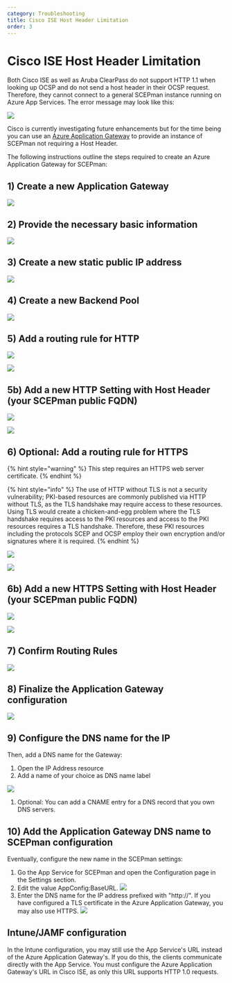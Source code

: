 ```yaml
---
category: Troubleshooting
title: Cisco ISE Host Header Limitation
order: 3
---
```


# Cisco ISE Host Header Limitation

Both Cisco ISE as well as Aruba ClearPass do not support HTTP 1.1 when looking up OCSP and do not send a host header in their OCSP request. Therefore, they cannot connect to a general SCEPman instance running on Azure App Services. The error message may look like this:

![](../../.gitbook/assets/cisco-ocsp-error%20%282%29%20%284%29%20%284%29%20%284%29%20%284%29%20%284%29%20%282%29%20%281%29.jpg)

Cisco is currently investigating future enhancements but for the time being you can use an [Azure Application Gateway](https://azure.microsoft.com/en-us/services/application-gateway/) to provide an instance of SCEPman not requiring a Host Header.

The following instructions outline the steps required to create an Azure Application Gateway for SCEPman:

## 1\) Create a new Application Gateway

![](../../.gitbook/assets/screen-shot-2019-10-18-at-17.12.40%20%282%29%20%282%29%20%282%29%20%282%29%20%282%29%20%282%29%20%282%29%20%281%29.png)

## 2\) Provide the necessary basic information

![](../../.gitbook/assets/screen-shot-2019-10-18-at-17.13.55%20%282%29%20%282%29%20%282%29%20%282%29%20%282%29%20%282%29%20%282%29%20%282%29%20%282%29%20%282%29%20%281%29.png)

## 3\) Create a new static public IP address

![](../../.gitbook/assets/screen-shot-2019-10-18-at-17.14.19%20%282%29%20%284%29%20%285%29%20%285%29%20%285%29%20%282%29%20%281%29%20%286%29.png)

## 4\) Create a new Backend Pool

![](../../.gitbook/assets/screen-shot-2019-10-18-at-17.14.55%20%282%29%20%284%29%20%285%29%20%282%29%20%284%29.png)

## 5\) Add a routing rule for HTTP

![](../../.gitbook/assets/screen-shot-2019-10-18-at-17.15.36%20%282%29%20%282%29%20%282%29%20%282%29%20%282%29%20%282%29%20%282%29%20%282%29%20%282%29%20%282%29%20%282%29.png)

![](../../.gitbook/assets/screen-shot-2019-10-18-at-17.15.56%20%281%29%20%281%29%20%282%29%20%282%29%20%282%29%20%282%29%20%282%29%20%282%29%20%282%29%20%282%29%20%282%29.png)

## 5b\) Add a new HTTP Setting with Host Header \(your SCEPman public FQDN\)

![](../../.gitbook/assets/screen-shot-2019-10-18-at-17.16.21%20%281%29%20%281%29%20%282%29%20%284%29%20%283%29%20%281%29%20%285%29.png)

![](../../.gitbook/assets/screen-shot-2019-10-18-at-17.16.34%20%281%29%20%282%29%20%282%29%20%282%29%20%282%29%20%282%29%20%282%29%20%282%29%20%282%29.png)

## 6\) Optional: Add a routing rule for HTTPS

{% hint style="warning" %}
This step requires an HTTPS web server certificate.
{% endhint %}

{% hint style="info" %}
The use of HTTP without TLS is not a security vulnerability; PKI-based resources are commonly published via HTTP without TLS, as the TLS handshake may require access to these resources. Using TLS would create a chicken-and-egg problem where the TLS handshake requires access to the PKI resources and access to the PKI resources requires a TLS handshake. Therefore, these PKI resources including the protocols SCEP and OCSP employ their own encryption and/or signatures where it is required.
{% endhint %}

![](../../.gitbook/assets/screen-shot-2019-10-18-at-17.17.34%20%281%29%20%282%29%20%284%29%20%284%29%20%281%29%20%282%29.png)

![](../../.gitbook/assets/screen-shot-2019-10-18-at-17.17.44%20%282%29%20%284%29%20%283%29%20%285%29.png)

## 6b\) Add a new HTTPS Setting with Host Header \(your SCEPman public FQDN\)

![](../../.gitbook/assets/screen-shot-2019-10-18-at-17.18.37%20%281%29%20%282%29%20%284%29%20%285%29%20%282%29.png)

![](../../.gitbook/assets/screen-shot-2019-10-18-at-17.18.47%20%281%29%20%281%29%20%281%29%20%283%29%20%285%29%20%283%29.png)

## 7\) Confirm Routing Rules

![](../../.gitbook/assets/screen-shot-2019-10-18-at-17.18.56%20%282%29%20%282%29%20%282%29%20%282%29%20%282%29%20%282%29%20%281%29.png)

## 8\) Finalize the Application Gateway configuration

![](../../.gitbook/assets/screen-shot-2019-10-18-at-17.19.13%20%282%29%20%284%29%20%283%29%20%281%29.png)

## 9\) Configure the DNS name for the IP

Then, add a DNS name for the Gateway:

1. Open the IP Address resource
2. Add a name of your choice as DNS name label

![](../../.gitbook/assets/ip-address.png)

1. Optional: You can add a CNAME entry for a DNS record that you own DNS servers.

## 10\) Add the Application Gateway DNS name to SCEPman configuration

Eventually, configure the new name in the SCEPman settings:

1. Go the App Service for SCEPman and open the Configuration page in the Settings section.
2. Edit the value AppConfig:BaseURL. ![](../../.gitbook/assets/appconfig-baseurl.png)
3. Enter the DNS name for the IP address prefixed with "http://". If you have configured a TLS certificate in the Azure Application Gateway, you may also use HTTPS. ![](../../.gitbook/assets/appconfig-baseurl-gateway.png)

## Intune/JAMF configuration

In the Intune configuration, you may still use the App Service's URL instead of the Azure Application Gateway's. If you do this, the clients communicate directly with the App Service. You must configure the Azure Application Gateway's URL in Cisco ISE, as only this URL supports HTTP 1.0 requests.


